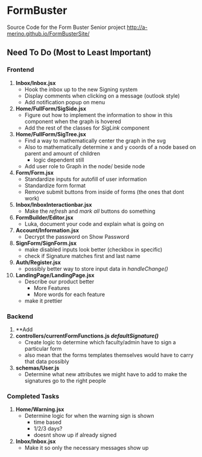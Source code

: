 # FormBuster
Source Code for the Form Buster Senior project http://a-merino.github.io/FormBusterSite/

## Need To Do (Most to Least Important)

### Frontend
1. **Inbox/Inbox.jsx**
    - Hook the inbox up to the new Signing system
    - Display comments when clicking on a message (outlook style)
    - Add notification popup on menu
1. **Home/FullForm/SigSide.jsx**
    - Figure out how to implement the information to show in this component when the graph is hovered
    - Add the rest of the classes for *SigLink* component
1. **Home/FullForm/SigTree.jsx**
    - Find a way to mathematically center the graph in the svg
    - Also to mathematically determine x and y coords of a node based on parent and amount of children
        - logic dependent still
    - Add user role to Graph in the node/ beside node
1. **Form/Form.jsx**
    - Standardize inputs for autofill of user information
    - Standardize form format
    - Remove submit buttons from inside of forms (the ones that dont work)
1. **Inbox/InboxInteractionbar.jsx**
    - Make the *refresh* and *mark all* buttons do something
1. **FormBuilder/Editor.jsx**
    - Luka, document your code and explain what is going on
1. **Account/Information.jsx**
    - Decrypt the password on Show Password
1. **SignForm/SignForm.jsx**
    - make disabled inputs look better (checkbox in specific)
    - check if Signature matches first and last name
1. **Auth/Register.jsx**
    - possibly better way to store input data in *handleChange()*
1. **LandingPage/LandingPage.jsx**
    - Describe our product better
        - More Features
        - More words for each feature
    - make it prettier


### Backend
1. **Add 
1. **controllers/currentFormFunctions.js *defaultSignature()***
    - Create logic to determine which faculty/admin have to sign a particular form
    - also mean that the forms templates themselves would have to carry that data possibly
1. **schemas/User.js**
    - Determine what new attributes we might have to add to make the signatures go to the right people


### Completed Tasks
1. **Home/Warning.jsx**
    - Determine logic for when the warning sign is shown
        - time based
        - 1/2/3 days?
        - doesnt show up if already signed
1. **Inbox/Inbox.jsx**
    - Make it so only the necessary messages show up

